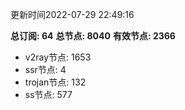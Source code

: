 更新时间2022-07-29 22:49:16

**总订阅: 64**
**总节点: 8040**
**有效节点: 2366**
- v2ray节点: 1653
- ssr节点: 4
- trojan节点: 132
- ss节点: 577
